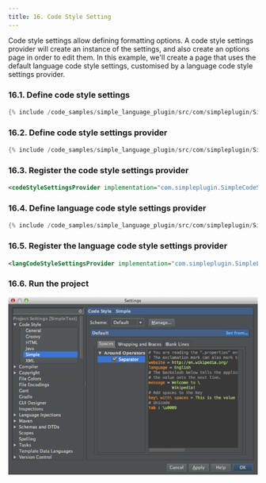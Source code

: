 ```yaml
---
title: 16. Code Style Setting
---
```


Code style settings allow defining formatting options. A code style settings provider will create an instance of the settings, and also create an options page in order to edit them. In this example, we'll create a page that uses the default language code style settings, customised by a language code style settings provider.

### 16.1. Define code style settings

```java
{% include /code_samples/simple_language_plugin/src/com/simpleplugin/SimpleCodeStyleSettings.java %}
```

### 16.2. Define code style settings provider

```java
{% include /code_samples/simple_language_plugin/src/com/simpleplugin/SimpleCodeStyleSettingsProvider.java %}
```

### 16.3. Register the code style settings provider

```xml
<codeStyleSettingsProvider implementation="com.simpleplugin.SimpleCodeStyleSettingsProvider"/>
```

### 16.4. Define language code style settings provider

```java
{% include /code_samples/simple_language_plugin/src/com/simpleplugin/SimpleLanguageCodeStyleSettingsProvider.java %}
```

### 16.5. Register the language code style settings provider

```xml
<langCodeStyleSettingsProvider implementation="com.simpleplugin.SimpleLanguageCodeStyleSettingsProvider"/>
```

### 16.6. Run the project

![Code Style Settings](img/code_style_settings.png)
